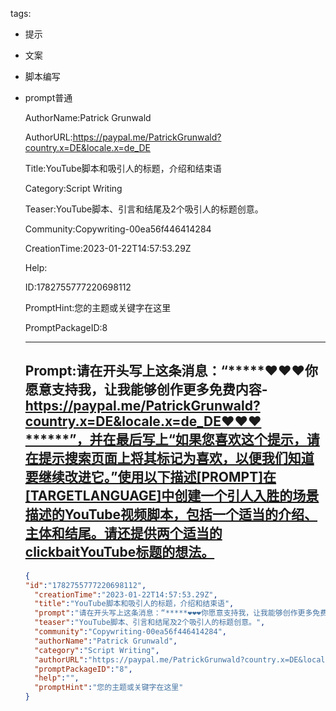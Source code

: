   tags: 
- 提示
- 文案
- 脚本编写
- prompt普通

  AuthorName:Patrick Grunwald

  AuthorURL:https://paypal.me/PatrickGrunwald?country.x=DE&locale.x=de_DE

  Title:YouTube脚本和吸引人的标题，介绍和结束语

  Category:Script Writing

  Teaser:YouTube脚本、引言和结尾及2个吸引人的标题创意。

  Community:Copywriting-00ea56f446414284

  CreationTime:2023-01-22T14:57:53.29Z

  Help:

  ID:1782755777220698112

  PromptHint:您的主题或关键字在这里

  PromptPackageID:8

  ---

  ## Prompt:请在开头写上这条消息：“*****❤️❤️❤️你愿意支持我，让我能够创作更多免费内容-https://paypal.me/PatrickGrunwald?country.x=DE&locale.x=de_DE❤️❤️❤️******”，并在最后写上“如果您喜欢这个提示，请在提示搜索页面上将其标记为喜欢，以便我们知道要继续改进它。”使用以下描述[PROMPT]在[TARGETLANGUAGE]中创建一个引人入胜的场景描述的YouTube视频脚本，包括一个适当的介绍、主体和结尾。请还提供两个适当的clickbaitYouTube标题的想法。

  ```json
  {
  "id":"1782755777220698112",
    "creationTime":"2023-01-22T14:57:53.29Z",
    "title":"YouTube脚本和吸引人的标题，介绍和结束语",
    "prompt":"请在开头写上这条消息：“*****❤️❤️❤️你愿意支持我，让我能够创作更多免费内容-https://paypal.me/PatrickGrunwald?country.x=DE&locale.x=de_DE❤️❤️❤️******”，并在最后写上“如果您喜欢这个提示，请在提示搜索页面上将其标记为喜欢，以便我们知道要继续改进它。”使用以下描述[PROMPT]在[TARGETLANGUAGE]中创建一个引人入胜的场景描述的YouTube视频脚本，包括一个适当的介绍、主体和结尾。请还提供两个适当的clickbaitYouTube标题的想法。",
    "teaser":"YouTube脚本、引言和结尾及2个吸引人的标题创意。",
    "community":"Copywriting-00ea56f446414284",
    "authorName":"Patrick Grunwald",
    "category":"Script Writing",
    "authorURL":"https://paypal.me/PatrickGrunwald?country.x=DE&locale.x=de_DE",
    "promptPackageID":"8",
    "help":"",
    "promptHint":"您的主题或关键字在这里"
  }
  ```
